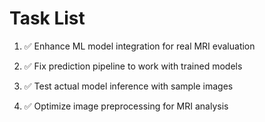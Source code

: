 # Task List

1. ✅ Enhance ML model integration for real MRI evaluation

2. ✅ Fix prediction pipeline to work with trained models

3. ✅ Test actual model inference with sample images

4. ✅ Optimize image preprocessing for MRI analysis


